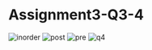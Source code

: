 # Assignment3-Q3-4

![inorder](https://user-images.githubusercontent.com/98352284/206234396-40690b6f-a0e2-4a45-80ae-939ea08d957a.jpg)
![post](https://user-images.githubusercontent.com/98352284/206234398-c2de5887-36ec-4012-a323-888eb99e5e75.jpg)
![pre](https://user-images.githubusercontent.com/98352284/206234401-8b25526a-5490-4c5a-8bd7-8999389d53fe.jpg)
![q4](https://user-images.githubusercontent.com/98352284/206234403-119a99bf-fd8d-4f03-9d3e-ebe911ea528c.jpg)

